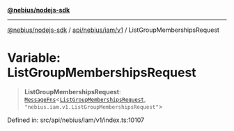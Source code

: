 [**@nebius/nodejs-sdk**](../../../../../README.md)

***

[@nebius/nodejs-sdk](../../../../../README.md) / [api/nebius/iam/v1](../README.md) / ListGroupMembershipsRequest

# Variable: ListGroupMembershipsRequest

> **ListGroupMembershipsRequest**: [`MessageFns`](../../../../../runtime/protos/core/interfaces/MessageFns.md)\<[`ListGroupMembershipsRequest`](../interfaces/ListGroupMembershipsRequest.md), `"nebius.iam.v1.ListGroupMembershipsRequest"`\>

Defined in: src/api/nebius/iam/v1/index.ts:10107
